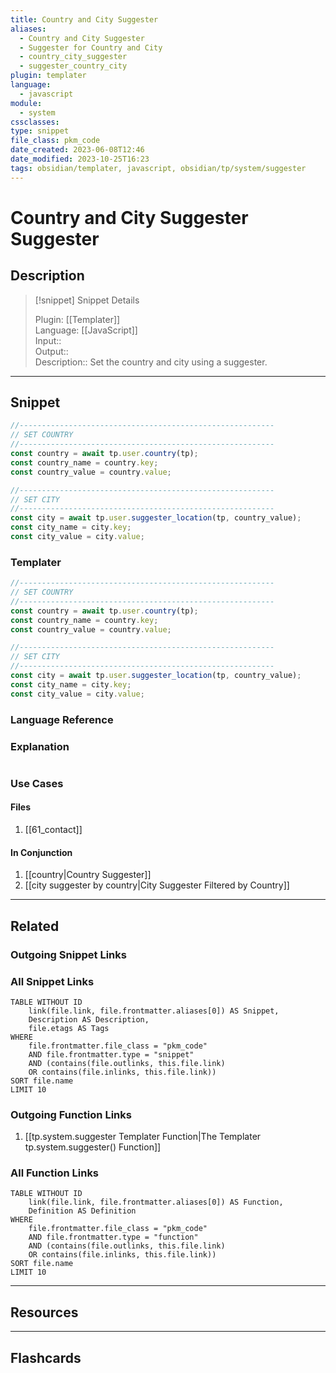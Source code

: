 ```yaml
---
title: Country and City Suggester
aliases:
  - Country and City Suggester
  - Suggester for Country and City
  - country_city_suggester
  - suggester_country_city
plugin: templater
language:
  - javascript
module:
  - system
cssclasses:
type: snippet
file_class: pkm_code
date_created: 2023-06-08T12:46
date_modified: 2023-10-25T16:23
tags: obsidian/templater, javascript, obsidian/tp/system/suggester
---
```

# Country and City Suggester Suggester

## Description

> [!snippet] Snippet Details
>  
> Plugin: [[Templater]]  
> Language: [[JavaScript]]  
> Input::  
> Output::  
> Description:: Set the country and city using a suggester.

---

## Snippet

<!-- Add the full code including explanatory comments  -->

```javascript
//---------------------------------------------------------  
// SET COUNTRY
//---------------------------------------------------------
const country = await tp.user.country(tp);
const country_name = country.key;
const country_value = country.value;

//---------------------------------------------------------  
// SET CITY
//---------------------------------------------------------  
const city = await tp.user.suggester_location(tp, country_value);
const city_name = city.key;
const city_value = city.value;
```

### Templater

<!-- Add the full code as it appears in the template  -->  
<!-- Exclude explanatory comments  -->

```javascript
//---------------------------------------------------------  
// SET COUNTRY
//---------------------------------------------------------
const country = await tp.user.country(tp);
const country_name = country.key;
const country_value = country.value;

//---------------------------------------------------------  
// SET CITY
//---------------------------------------------------------  
const city = await tp.user.suggester_location(tp, country_value);
const city_name = city.key;
const city_value = city.value;
```

### Language Reference

<!-- Recreate the code with links to files  -->

### Explanation

```javascript

```

### Use Cases

#### Files

<!-- Files containing the snippet  -->

1. [[61_contact]]

#### In Conjunction

<!-- Snippets used together with this snippet  -->

1. [[country|Country Suggester]]
2. [[city suggester by country|City Suggester Filtered by Country]]

---

## Related

### Outgoing Snippet Links

<!-- Link related snippet here -->

### All Snippet Links

<!-- Query limit 10  -->

```dataview
TABLE WITHOUT ID
	link(file.link, file.frontmatter.aliases[0]) AS Snippet,
	Description AS Description,
	file.etags AS Tags
WHERE 
	file.frontmatter.file_class = "pkm_code"
	AND file.frontmatter.type = "snippet"
	AND (contains(file.outlinks, this.file.link)
	OR contains(file.inlinks, this.file.link))
SORT file.name
LIMIT 10
```

### Outgoing Function Links

<!-- Link related functions here -->

1. [[tp.system.suggester Templater Function|The Templater tp.system.suggester() Function]]

### All Function Links

<!-- Query limit 10  -->

```dataview
TABLE WITHOUT ID
	link(file.link, file.frontmatter.aliases[0]) AS Function,
	Definition AS Definition
WHERE 
	file.frontmatter.file_class = "pkm_code"
	AND file.frontmatter.type = "function"
	AND (contains(file.outlinks, this.file.link)
	OR contains(file.inlinks, this.file.link))
SORT file.name
LIMIT 10
```

---

## Resources

---

## Flashcards
